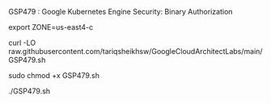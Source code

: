 GSP479 :  Google Kubernetes Engine Security: Binary Authorization 

export ZONE=us-east4-c

curl -LO raw.githubusercontent.com/tariqsheikhsw/GoogleCloudArchitectLabs/main/GSP479.sh

sudo chmod +x GSP479.sh

./GSP479.sh
